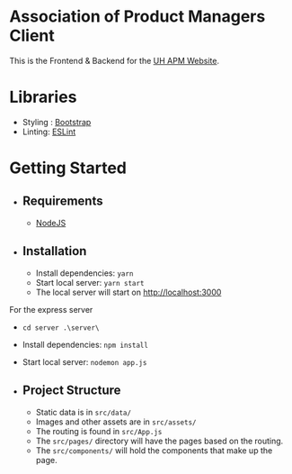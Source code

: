 ﻿# Association of Product Managers Client

This is the Frontend & Backend for the [UH APM Website](uhapm.org). 

# Libraries

- Styling : [Bootstrap](https://github.com/react-bootstrap/react-bootstrap)
- Linting: [ESLint](https://eslint.org/)

# Getting Started

- ## Requirements
  - [NodeJS](https://nodejs.org/en/)

- ## Installation
  - Install dependencies: `yarn`
  - Start local server: `yarn start`
  - The local server will start on [http://localhost:3000](http://localhost:3000)

For the express server
  - `cd server .\server\`
  - Install dependencies: `npm install`
  - Start local server: `nodemon app.js`

- ## Project Structure
  - Static data is in `src/data/`
  - Images and other assets are in `src/assets/`
  - The routing is found in `src/App.js`
  - The `src/pages/` directory will have the pages based on the routing.
  - The `src/components/` will hold the components that make up the page.

